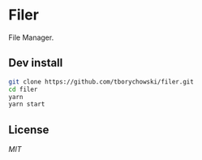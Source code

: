 # Filer
File Manager.




## Dev install
```sh
git clone https://github.com/tborychowski/filer.git
cd filer
yarn
yarn start
```


## License
*MIT*
